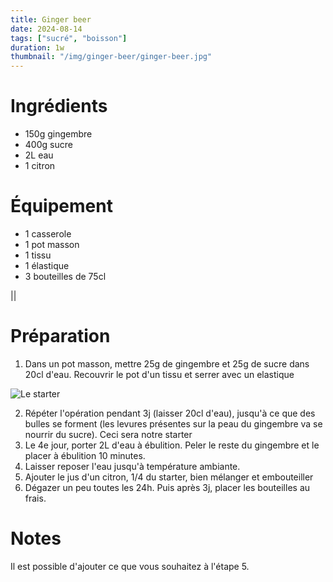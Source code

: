 ```yaml
---
title: Ginger beer
date: 2024-08-14
tags: ["sucré", "boisson"]
duration: 1w
thumbnail: "/img/ginger-beer/ginger-beer.jpg"
---
```


# Ingrédients

+ 150g gingembre
+ 400g sucre
+ 2L eau
+ 1 citron

# Équipement

+ 1 casserole
+ 1 pot masson
+ 1 tissu
+ 1 élastique
+ 3 bouteilles de 75cl

||

# Préparation

1. Dans un pot masson, mettre 25g de gingembre et 25g de sucre dans 20cl d'eau. Recouvrir le pot d'un tissu et serrer avec un elastique

![Le starter](/img/ginger-beer/ginger-beer-step-1.jpg)

2. Répéter l'opération pendant 3j (laisser 20cl d'eau), jusqu'à ce que des bulles se forment (les levures présentes sur la peau du gingembre
va se nourrir du sucre). Ceci sera notre starter
3. Le 4e jour, porter 2L d'eau à ébulition. Peler le reste du gingembre et le placer à ébulition 10 minutes.
4. Laisser reposer l'eau jusqu'à température ambiante.
5. Ajouter le jus d'un citron, 1/4 du starter, bien mélanger et embouteiller
6. Dégazer un peu toutes les 24h. Puis après 3j, placer les bouteilles au frais.

# Notes

Il est possible d'ajouter ce que vous souhaitez à l'étape 5.